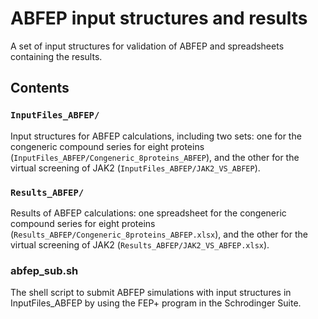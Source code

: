# ABFEP input structures and results
A set of input structures for validation of ABFEP and spreadsheets containing the results.
## Contents
### `InputFiles_ABFEP/`
Input structures for ABFEP calculations, including two sets: one for the congeneric compound series for eight proteins (`InputFiles_ABFEP/Congeneric_8proteins_ABFEP`), and the other for the virtual screening of JAK2 (`InputFiles_ABFEP/JAK2_VS_ABFEP`).
### `Results_ABFEP/`
Results of ABFEP calculations: one spreadsheet for the congeneric compound series for eight proteins (`Results_ABFEP/Congeneric_8proteins_ABFEP.xlsx`), and the other for the virtual screening of JAK2 (`Results_ABFEP/JAK2_VS_ABFEP.xlsx`).

### abfep_sub.sh
The shell script to submit ABFEP simulations with input structures in InputFiles_ABFEP by using the FEP+ program in the Schrodinger Suite.
